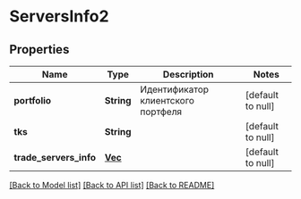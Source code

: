 # ServersInfo2

## Properties
Name | Type | Description | Notes
------------ | ------------- | ------------- | -------------
**portfolio** | **String** | Идентификатор клиентского портфеля | [default to null]
**tks** | **String** |  | [default to null]
**trade_servers_info** | [**Vec<ServersInfoTradeServersInfo2>**](servers_info_tradeServersInfo_2.md) |  | [default to null]

[[Back to Model list]](../README.md#documentation-for-models) [[Back to API list]](../README.md#documentation-for-api-endpoints) [[Back to README]](../README.md)

